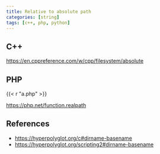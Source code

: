 ```yaml
---
title: Relative to absolute path
categories: [string]
tags: [c++, php, python]
---
```


## C++

<https://en.cppreference.com/w/cpp/filesystem/absolute>

## PHP

{{< r "a.php" >}}

<https://php.net/function.realpath>

## References

- <https://hyperpolyglot.org/c#dirname-basename>
- <https://hyperpolyglot.org/scripting2#dirname-basename>
